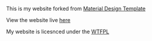 This is my website forked from <a href="https://github.com/joashp/material-design-template">Material Design Template</a>

View the website live <a href="www.tomerrosenfeld.info">here</a>

 My website is licesnced under the <a href="http://www.wtfpl.net">WTFPL</a>